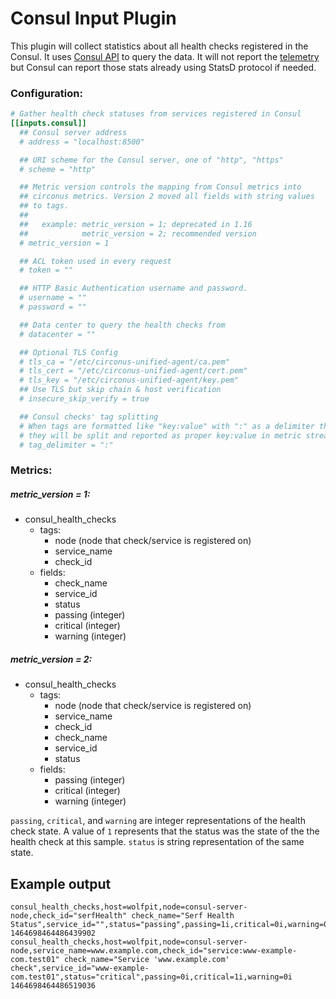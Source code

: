 # Consul Input Plugin

This plugin will collect statistics about all health checks registered in the
Consul. It uses [Consul API](https://www.consul.io/docs/agent/http/health.html#health_state)
to query the data. It will not report the
[telemetry](https://www.consul.io/docs/agent/telemetry.html) but Consul can
report those stats already using StatsD protocol if needed.

### Configuration:

```toml
# Gather health check statuses from services registered in Consul
[[inputs.consul]]
  ## Consul server address
  # address = "localhost:8500"

  ## URI scheme for the Consul server, one of "http", "https"
  # scheme = "http"

  ## Metric version controls the mapping from Consul metrics into
  ## circonus metrics. Version 2 moved all fields with string values
  ## to tags.
  ##
  ##   example: metric_version = 1; deprecated in 1.16
  ##            metric_version = 2; recommended version
  # metric_version = 1

  ## ACL token used in every request
  # token = ""

  ## HTTP Basic Authentication username and password.
  # username = ""
  # password = ""

  ## Data center to query the health checks from
  # datacenter = ""

  ## Optional TLS Config
  # tls_ca = "/etc/circonus-unified-agent/ca.pem"
  # tls_cert = "/etc/circonus-unified-agent/cert.pem"
  # tls_key = "/etc/circonus-unified-agent/key.pem"
  ## Use TLS but skip chain & host verification
  # insecure_skip_verify = true

  ## Consul checks' tag splitting
  # When tags are formatted like "key:value" with ":" as a delimiter then
  # they will be split and reported as proper key:value in metric streams
  # tag_delimiter = ":"
```

### Metrics:
##### metric_version = 1:
- consul_health_checks
  - tags:
  	- node (node that check/service is registered on)
  	- service_name
  	- check_id
  - fields:
    - check_name
    - service_id
    - status
    - passing (integer)
    - critical (integer)
    - warning (integer)

##### metric_version = 2:
- consul_health_checks
  - tags:
  	- node (node that check/service is registered on)
  	- service_name
  	- check_id
  	- check_name
    - service_id
    - status
  - fields:
    - passing (integer)
    - critical (integer)
    - warning (integer)
    
`passing`, `critical`, and `warning` are integer representations of the health
check state. A value of `1` represents that the status was the state of the
the health check at this sample. `status` is string representation of the same state.

## Example output

```
consul_health_checks,host=wolfpit,node=consul-server-node,check_id="serfHealth" check_name="Serf Health Status",service_id="",status="passing",passing=1i,critical=0i,warning=0i 1464698464486439902
consul_health_checks,host=wolfpit,node=consul-server-node,service_name=www.example.com,check_id="service:www-example-com.test01" check_name="Service 'www.example.com' check",service_id="www-example-com.test01",status="critical",passing=0i,critical=1i,warning=0i 1464698464486519036
```
